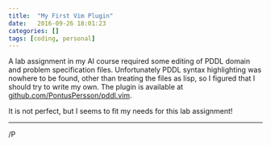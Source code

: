 ```yaml
---
title:  "My First Vim Plugin"
date:   2016-09-26 18:01:23
categories: []
tags: [coding, personal]
---
```

A lab assignment in my AI course required some editing of PDDL domain and
problem specification files. Unfortunately PDDL syntax highlighting was nowhere
to be found, other than treating the files as lisp, so I figured that I should
try to write my own. The plugin is available at [github.com/PontusPersson/pddl.vim](https://github.com/PontusPersson/pddl.vim).

It is not perfect, but I seems to fit my needs for this lab assignment!

---
/P
